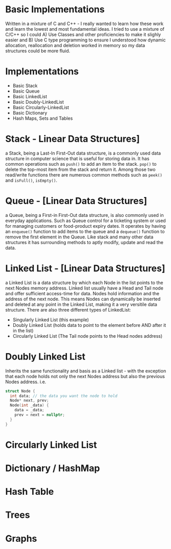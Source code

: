 # Basic Implementations
Written in a mixture of C and C++ - I really wanted to learn how these work and learn the lowest
and most fundamental ideas. I tried to use a mixture of C/C++ so I could A) Use Classes and
other proficiencies to make it slighly easier and B) Use C type programming to ensure I understood
how dynamic allocation, reallocation and deletion worked in memory so my data structures could be more fluid.

# Implementations
- Basic Stack
- Basic Queue
- Basic LinkedList
- Basic Doubly-LinkedList
- Basic Circularly-LinkedList
- Basic Dictionary
- Hash Maps, Sets and Tables

# Stack - Linear Data Structures]
a Stack, being a Last-In First-Out data structure, is a commonly used data structure in computer science that is useful for storing data in.
It has common operations such as `push()` to add an item to the stack. `pop()` to delete the top-most item from the stack and return it. Among
those two read/write functions there are numerous common methods such as `peek()` and `isFull()`, `isEmpty()`.

# Queue - [Linear Data Structures]
a Queue, being a First-in First-Out data structure, is also commonly used in everyday applications. Such as Queue control for a ticketing system
or used for managing customers or food-product expiry dates. It operates by having an `enqueue()` function to add items to the queue and a
`dequeue()` function to remove the first element in the Queue. Like stack and many other data structures it has surrounding methods to aptly
modify, update and read the data.

# Linked List - [Linear Data Structures]
a Linked List is a data structure by which each Node in the list points to the next Nodes memory address. Linked list usually have a Head and
Tail node and offer sufficient access-time for data. Nodes hold information and the address of the next node. This means Nodes can dynamically
be inserted and deleted at any point in the Linked List, making it a very versitile data structure. 
There are also three different types of LinkedList:
- Singularly Linked List (this example)
- Doubly Linked List (holds data to point to the element before AND after it in the list)
- Circularly Linked List (The Tail node points to the Head nodes address)

# Doubly Linked List
Inherits the same functionality and basis as a Linked list - with the exception that each node
holds not only the next Nodes address but also the previous Nodes address. i.e.
```c++
struct Node {
  int data; // the data you want the node to hold
  Node* next, prev;
  Node(int _data) {
    data = _data;
    prev = next = nullptr;
  }
}
```

# Circularly Linked List

# Dictionary / HashMap

# Hash Table

# Trees

# Graphs
